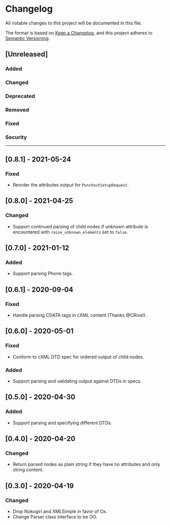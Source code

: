 # Changelog
All notable changes to this project will be documented in this file.

The format is based on [Keep a Changelog](https://keepachangelog.com/en/1.0.0/),
and this project adheres to [Semantic Versioning](https://semver.org/spec/v2.0.0.html).

## [Unreleased]
### Added
### Changed
### Deprecated
### Removed
### Fixed
### Security

---

## [0.8.1] - 2021-05-24
### Fixed
- Reorder the attributes output for `PunchoutSetupRequest`.

## [0.8.0] - 2021-04-25
### Changed
- Support continued parsing of child nodes if unknown attribute is encountered with `raise_unknown_elements` set to `false`.

## [0.7.0] - 2021-01-12
### Added
- Support parsing Phone tags.

## [0.6.1] - 2020-09-04
### Fixed
- Handle parsing CDATA tags in cXML content (Thanks @CRiva!).

## [0.6.0] - 2020-05-01
### Fixed
- Conform to cXML DTD spec for ordered output of child nodes.
### Added
- Support parsing and validating output against DTDs in specs.

## [0.5.0] - 2020-04-30
### Added
- Support parsing and specifying different DTDs.

## [0.4.0] - 2020-04-20
### Changed
- Return parsed nodes as plain string if they have no attributes and only string content.

## [0.3.0] - 2020-04-19
### Changed
- Drop Nokogiri and XMLSimple in favor of Ox.
- Change Parser class interface to be OO.
